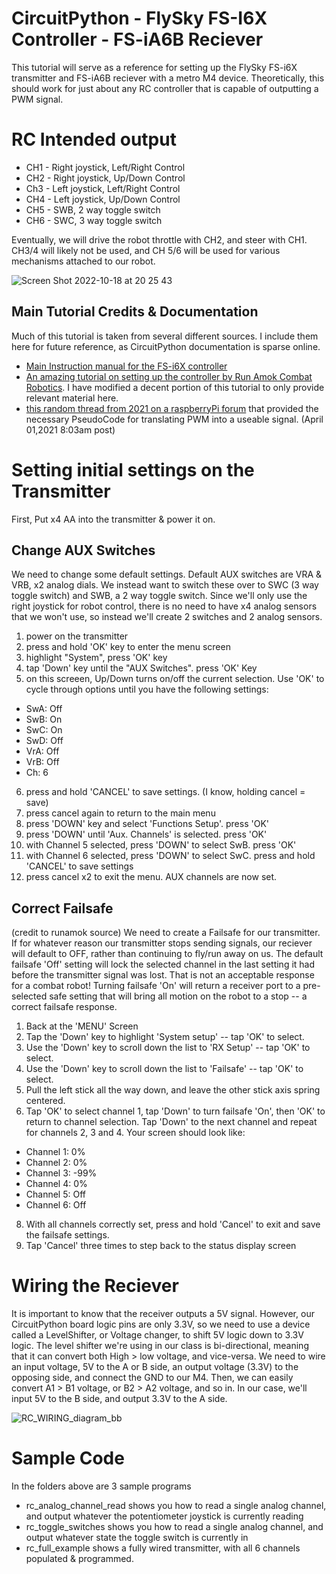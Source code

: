 # CircuitPython - FlySky FS-I6X Controller - FS-iA6B Reciever

This tutorial will serve as a reference for setting up the FlySky FS-i6X transmitter and FS-iA6B reciever with a metro M4 device. Theoretically, this should work for just about any RC controller that is capable of outputting a PWM signal.

# RC Intended output

- CH1 - Right joystick, Left/Right Control
- CH2 - Right joystick, Up/Down Control
- Ch3 - Left joystick, Left/Right Control
- CH4 - Left joystick, Up/Down Control
- CH5 - SWB, 2 way toggle switch
- CH6 - SWC, 3 way toggle switch

Eventually, we will drive the robot throttle with CH2, and steer with CH1. CH3/4 will likely not be used, and CH 5/6 will be used for various mechanisms attached to our robot. 


![Screen Shot 2022-10-18 at 20 25 43](https://user-images.githubusercontent.com/101632496/196513614-dd92db1c-323c-43ee-bb24-fdf60ac65196.png)

## Main Tutorial Credits & Documentation
Much of this tutorial is taken from several different sources. I include them here for future reference, as CircuitPython documentation is sparse online. 
- [Main Instruction manual for the FS-i6X controller](https://files.banggood.com/2016/09/FS-i6X%20User%20manual.pdf)
- [An amazing tutorial on setting up the controller by Run Amok Combat Robotics](http://runamok.tech/RunAmok/flysky_i6.html#modes). I have modified a decent portion of this tutorial to only provide relevant material here. 
- [this random thread from 2021 on a raspberryPi forum](https://forums.raspberrypi.com/viewtopic.php?t=308269) that provided the necessary PseudoCode for translating PWM into a useable signal. (April 01,2021 8:03am post)

# Setting initial settings on the Transmitter
First, Put x4 AA into the transmitter & power it on. 

## Change AUX Switches
We need to change some default settings. Default AUX switches are VRA & VRB, x2 analog dials. We instead want to switch these over to SWC (3 way toggle switch) and SWB, a 2 way toggle switch. Since we'll only use the right joystick for robot control, there is no need to have x4 analog sensors that we won't use, so instead we'll create 2 switches and 2 analog sensors. 

1. power on the transmitter
2. press and hold 'OK' key to enter the menu screen
3. highlight "System", press 'OK' key
4. tap 'Down' key until the "AUX Switches". press 'OK' Key
5. on this screeen, Up/Down turns on/off the current selection. Use 'OK' to cycle through options until you have the following settings:
- SwA: Off
- SwB: On
- SwC: On
- SwD: Off
- VrA: Off
- VrB: Off
- Ch: 6
6. press and hold 'CANCEL' to save settings. (I know, holding cancel = save)
7. press cancel again to return to the main menu
8. press 'DOWN' key and select 'Functions Setup'. press 'OK'
9. press 'DOWN' until 'Aux. Channels' is selected. press 'OK'
10. with Channel 5 selected, press 'DOWN' to select SwB. press 'OK'
11. with Channel 6 selected, press 'DOWN' to select SwC. press and hold 'CANCEL' to save settings
12. press cancel x2 to exit the menu. AUX channels are now set. 

## Correct Failsafe
(credit to runamok source)
We need to create a Failsafe for our transmitter. If for whatever reason our transmitter stops sending signals, our reciever will default to OFF, rather than continuing to fly/run away on us. The default failsafe 'Off' setting will lock the selected channel in the last setting it had before the transmitter signal was lost. That is not an acceptable response for a combat robot! Turning failsafe 'On' will return a receiver port to a pre-selected safe setting that will bring all motion on the robot to a stop -- a correct failsafe response.

1. Back at the 'MENU' Screen
2. Tap the 'Down' key to highlight 'System setup' -- tap 'OK' to select.
3. Use the 'Down' key to scroll down the list to 'RX Setup' -- tap 'OK' to select.
4. Use the 'Down' key to scroll down the list to 'Failsafe' -- tap 'OK' to select.
5. Pull the left stick all the way down, and leave the other stick axis spring centered.
6. Tap 'OK' to select channel 1, tap 'Down' to turn failsafe 'On', then 'OK' to return to channel selection. Tap 'Down' to the next channel and repeat for channels 2, 3 and 4. Your screen should look like:
- Channel 1: 0%
- Channel 2: 0%
- Channel 3: -99%
- Channel 4: 0%
- Channel 5: Off
- Channel 6: Off

8. With all channels correctly set, press and hold 'Cancel' to exit and save the failsafe settings.
9. Tap 'Cancel' three times to step back to the status display screen

# Wiring the Reciever
It is important to know that the receiver outputs a 5V signal. However, our CircuitPython board logic pins are only 3.3V, so we need to use a device called a LevelShifter, or Voltage changer, to shift 5V logic down to 3.3V logic. The level shifter we're using in our class is bi-directional, meaning that it can convert both High > low voltage, and vice-versa. We need to wire an input voltage, 5V to the A or B side, an output voltage (3.3V) to the opposing side, and connect the GND to our M4. Then, we can easily convert A1 > B1 voltage, or B2 > A2 voltage, and so in. In our case, we'll input 5V to the B side, and output 3.3V to the A side. 

![RC_WIRING_diagram_bb](https://user-images.githubusercontent.com/101632496/196518615-6970abc0-e0fc-469c-818e-9fa2a5711962.png)

# Sample Code
In the folders above are 3 sample programs
- rc_analog_channel_read shows you how to read a single analog channel, and output whatever the potentiometer joystick is currently reading
- rc_toggle_switches shows you how to read a single analog channel, and output whatever state the toggle switch is currently in
- rc_full_example shows a fully wired transmitter, with all 6 channels populated & programmed. 

